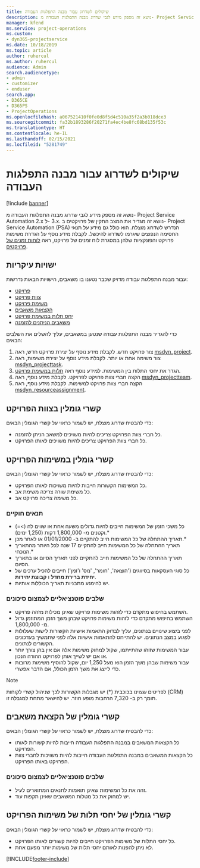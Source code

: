 ```yaml
---
title: שיקולים לשדרוג עבור מבנה התפלגות העבודה
description: נושא זה מספק מידע לגבי שדרוג מבנה התפלגות העבודה מ- Project Service Automation 2.x ל- ‎3.x.
manager: kfend
ms.service: project-operations
ms.custom:
- dyn365-projectservice
ms.date: 10/18/2019
ms.topic: article
author: ruhercul
ms.author: ruhercul
audience: Admin
search.audienceType:
- admin
- customizer
- enduser
search.app:
- D365CE
- D365PS
- ProjectOperations
ms.openlocfilehash: a067521410f0fe0d8f5d4c510a35f2a3b018dce3
ms.sourcegitcommit: fa32b1893286f20271fa4ec4be8fc68bd135f53c
ms.translationtype: HT
ms.contentlocale: he-IL
ms.lasthandoff: 02/15/2021
ms.locfileid: "5281749"
---
```

# <a name="upgrade-considerations-for-the-work-breakdown-structure"></a>שיקולים לשדרוג עבור מבנה התפלגות העבודה

[!include [banner](../includes/psa-now-project-operations.md)]

נושא זה מספק מידע לגבי שדרוג מבנה התפלגות העבודה מ- Project Service Automation 2.x ל- ‎3.x. נושא זה מגדיר את המצב התקין של פרויקטים ב- Project Service Automation ‏(PSA) הנדרש לשדרוג מוצלח. הוא כולל גם מידע על תנאי החסימה הנפוצים שיגרמו לשדרוג להיכשל. לקבלת מידע נוסף על הגדרת משימות פרויקט והפונקציות שלהן במסגרת לוח זמנים של פרויקט, ראה [לוחות זמנים של פרויקטים](project-creating.md).

## <a name="key-entities"></a>ישויות עיקריות
עבור מבנה התפלגות עבודה מדויק שכבר נטענו בו משאבים, הישויות הבאות נדרשות:

- [פרויקט](https://docs.microsoft.com/dynamics365/customerengagement/on-premises/developer/entities/msdyn_project)
- [צוות פרויקט](https://docs.microsoft.com/dynamics365/customerengagement/on-premises/developer/entities/msdyn_projectteam)
- [משימת פרויקט](https://docs.microsoft.com/dynamics365/customerengagement/on-premises/developer/entities/msdyn_projecttask)
- [הקצאות משאבים](https://docs.microsoft.com/dynamics365/customerengagement/on-premises/developer/entities/msdyn_resourceassignment)
- [‏‫יחס תלות במשימת פרויקט](https://docs.microsoft.com/dynamics365/customerengagement/on-premises/developer/entities/msdyn_projecttaskdependency)
- [משאבים הניתנים להזמנה](https://docs.microsoft.com/dynamics365/customerengagement/on-premises/developer/entities/bookableresource)

כדי להגדיר מבנה התפלגות עבודה שנטען במשאבים, עליך להשלים את השלבים הבאים:

1. צור פרויקט חדש. לקבלת מידע נוסף על יצירת פרויקט חדש, ראה [msdyn_project](https://docs.microsoft.com/dynamics365/customerengagement/on-premises/developer/entities/msdyn_project).
2. צור משימה אחת או יותר. לקבלת מידע נוסף על יצירת משימות, ראה [msdyn_projecttask](https://docs.microsoft.com/dynamics365/customerengagement/on-premises/developer/entities/msdyn_projecttask).
3. הגדר את יחסי התלות בין המשימות. למידע נוסף ראה [תלות במשימת פרויקט](https://docs.microsoft.com/dynamics365/customerengagement/on-premises/developer/entities/msdyn_projecttaskdependency).
4. הקצה חברי צוות פרויקט לפרויקט. לקבלת מידע נוסף, ראה [msdyn_projectteam](https://docs.microsoft.com/dynamics365/customerengagement/on-premises/developer/entities/msdyn_projectteam).
5. הקצה חברי צוות פרויקט למשימות. לקבלת מידע נוסף, ראה [msdyn_resourceassignment](https://docs.microsoft.com/dynamics365/customerengagement/on-premises/developer/entities/msdyn_resourceassignment).

## <a name="project-team-relationships"></a>קשרי גומלין בצוות הפרויקט

כדי להבטיח שדרוג מוצלח, יש לשמור כראוי על קשרי הגומלין הבאים:
- כל חברי צוות הפרויקט צריכים להיות משויכים למשאב הניתן להזמנה.
- כל חברי צוות הפרויקט צריכים להיות משויכים לאותו הפרויקט. 

## <a name="project-task-relationships"></a>קשרי גומלין במשימות הפרויקט
כדי להבטיח שדרוג מוצלח, יש לשמור כראוי על קשרי הגומלין הבאים:

- כל המשימות הקשורות חייבות להיות משויכות לאותו הפרויקט.
- כל משימת שורה צריכה משימת אב.
- כל משימה צריכה פרויקט אב.

### <a name="valid-conditions"></a>תנאים חוקיים

- כל משכי הזמן של המשימות חייבים להיות גדולים משעה אחת או שווים לה (>=) וקטנים מ- 1,800,000 דקות (1,250 ימים).*
- תאריך ההתחלה של כל המשימות חייב להתקיים ב- 01/01/2000 או לאחר מכן.*
- תאריך ההתחלה של כל המשימות חייב להתקיים 17 שנה לכל היותר מהתאריך הנוכחי.*
- תאריך ההתחלה של כל המשימות חייב להתקיים לפני תאריך הסיום או בתאריך הסיום.
- כל סוגי העסקאות בסיווגים ('הוצאה', 'חומר', 'מס' ו'זמן') חייבים להכיל ערכים של **יחידת ברירת מחדל** ו **קבוצת יחידות**.
- יש להימנע מתבניות תאריך הכוללות אותיות.

### <a name="potential-mitigation-steps"></a>שלבים פוטנציאליים לצמצום סיכונים
- השתמש בחיפוש מתקדם כדי לזהות משימות פרויקט שאינן מכילות מזהה פרויקט.
- השתמש בחיפוש מתקדם כדי לזהות משימות פרויקט שבהן משך הזמן המתוזמן גדול מ- 1,800,000.
- לפני ביצוע שינויים בנתונים, עליך לבדוק התאמות אישיות הקשורות לישות שעלולות לפגוע במצב הנתונים. יש להתייחס להתאמות אישיות אלה לפני שתמשיך בעדכונים הקשורים לנתונים.
- עבור המשימות שזוהו שהתייתמו, שקול למחוק משימות אלה אם אין בהן צורך יותר או אם יש לשייך אותן לפרויקט ההורה הנכון.
- עבור משימות שבהן משך הזמן הוא מעל 1,250 יום, שקול להוסיף משימות מרובות כדי לייצג את משך הזמן הכולל, אם הדבר אפשרי.

> [!NOTE]
> לפריטים שצוינו בכוכבית (\*) יש מגבלות הקשורות לכך שניהול קשרי לקוחות (CRM) תומך רק ב- 7,320 הרחבות מופע חוזר. יש להישאר מתחת למגבלה זו.

## <a name="resource-assignment-relationships"></a>קשרי גומלין של הקצאת משאבים
כדי להבטיח שדרוג מוצלח, יש לשמור כראוי על קשרי הגומלין הבאים:

- כל הקצאות המשאבים במבנה התפלגות העבודה חייבות להיות קשורות לאותו הפרויקט.
- כל הקצאות המשאבים במבנה התפלגות העבודה חייבות להיות משויכות לחברי צוות הפרויקט באותו הפרויקט.

### <a name="potential-mitigation-steps"></a>שלבים פוטנציאליים לצמצום סיכונים
- זהה את כל המשימות שאינן תואמות לתנאים המתוארים לעיל.  
- יש למחוק את כל מטלות המשאבים שאינן תקפות עוד.

## <a name="project-task-dependency-relationships"></a>קשרי גומלין של יחסי תלות של משימות הפרויקט
כדי להבטיח שדרוג מוצלח, יש לשמור כראוי על קשרי הגומלין הבאים:

- כל יחסי התלות של משימות הפרויקט חייבים להיות קשורים לאותו הפרויקט.
- לא ניתן להפנות לאותם יחסי תלות של משימות יותר מפעם אחת.


[!INCLUDE[footer-include](../includes/footer-banner.md)]